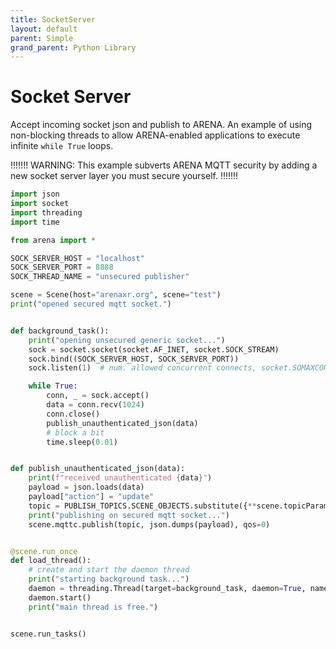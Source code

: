 ```yaml
---
title: SocketServer
layout: default
parent: Simple
grand_parent: Python Library
---
```


# Socket Server
Accept incoming socket json and publish to ARENA.  An example of using non-blocking threads to
allow ARENA-enabled applications to execute infinite `while True` loops.

!!!!!!!
WARNING: This example subverts ARENA MQTT security by adding a new socket server layer you must
secure yourself.
!!!!!!!

```python
import json
import socket
import threading
import time

from arena import *

SOCK_SERVER_HOST = "localhost"
SOCK_SERVER_PORT = 8888
SOCK_THREAD_NAME = "unsecured publisher"

scene = Scene(host="arenaxr.org", scene="test")
print("opened secured mqtt socket.")


def background_task():
    print("opening unsecured generic socket...")
    sock = socket.socket(socket.AF_INET, socket.SOCK_STREAM)
    sock.bind((SOCK_SERVER_HOST, SOCK_SERVER_PORT))
    sock.listen(1)  # num. allowed concurrent connects, socket.SOMAXCONN = 128 on some systems

    while True:
        conn, _ = sock.accept()
        data = conn.recv(1024)
        conn.close()
        publish_unauthenticated_json(data)
        # block a bit
        time.sleep(0.01)


def publish_unauthenticated_json(data):
    print(f"received unauthenticated {data}")
    payload = json.loads(data)
    payload["action"] = "update"
    topic = PUBLISH_TOPICS.SCENE_OBJECTS.substitute({**scene.topicParams, **{"objectId": payload['object_id']}})
    print("publishing on secured mqtt socket...")
    scene.mqttc.publish(topic, json.dumps(payload), qos=0)


@scene.run_once
def load_thread():
    # create and start the daemon thread
    print("starting background task...")
    daemon = threading.Thread(target=background_task, daemon=True, name=SOCK_THREAD_NAME)
    daemon.start()
    print("main thread is free.")


scene.run_tasks()
```
